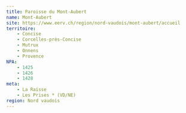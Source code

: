 ```yaml
---
title: Paroisse du Mont-Aubert
name: Mont-Aubert
site: https://www.eerv.ch/region/nord-vaudois/mont-aubert/accueil
territoire:
    - Concise
    - Corcelles-près-Concise
    - Mutrux
    - Onnens
    - Provence
NPA:
    - 1425
    - 1426
    - 1428
meta:
    - La Raisse
    - Les Prises * (VD/NE)
region: Nord vaudois
---
```

